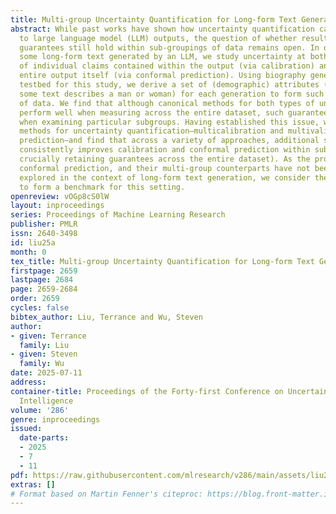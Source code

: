 ```yaml
---
title: Multi-group Uncertainty Quantification for Long-form Text Generation
abstract: While past works have shown how uncertainty quantification can be applied
  to large language model (LLM) outputs, the question of whether resulting uncertainty
  guarantees still hold within sub-groupings of data remains open. In our work, given
  some long-form text generated by an LLM, we study uncertainty at both the level
  of individual claims contained within the output (via calibration) and across the
  entire output itself (via conformal prediction). Using biography generation as a
  testbed for this study, we derive a set of (demographic) attributes (e.g., whether
  some text describes a man or woman) for each generation to form such "subgroups"
  of data. We find that although canonical methods for both types of uncertainty quantification
  perform well when measuring across the entire dataset, such guarantees break down
  when examining particular subgroups. Having established this issue, we invoke group-conditional
  methods for uncertainty quantification—multicalibration and multivalid conformal
  prediction—and find that across a variety of approaches, additional subgroup information
  consistently improves calibration and conformal prediction within subgroups (while
  crucially retaining guarantees across the entire dataset). As the problems of calibration,
  conformal prediction, and their multi-group counterparts have not been extensively
  explored in the context of long-form text generation, we consider these results
  to form a benchmark for this setting.
openreview: vOGp8cS0lW
layout: inproceedings
series: Proceedings of Machine Learning Research
publisher: PMLR
issn: 2640-3498
id: liu25a
month: 0
tex_title: Multi-group Uncertainty Quantification for Long-form Text Generation
firstpage: 2659
lastpage: 2684
page: 2659-2684
order: 2659
cycles: false
bibtex_author: Liu, Terrance and Wu, Steven
author:
- given: Terrance
  family: Liu
- given: Steven
  family: Wu
date: 2025-07-11
address:
container-title: Proceedings of the Forty-first Conference on Uncertainty in Artificial
  Intelligence
volume: '286'
genre: inproceedings
issued:
  date-parts:
  - 2025
  - 7
  - 11
pdf: https://raw.githubusercontent.com/mlresearch/v286/main/assets/liu25a/liu25a.pdf
extras: []
# Format based on Martin Fenner's citeproc: https://blog.front-matter.io/posts/citeproc-yaml-for-bibliographies/
---
```

